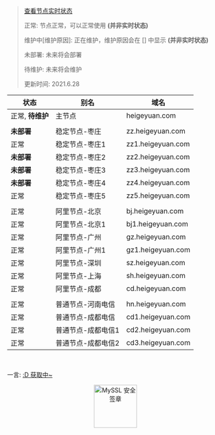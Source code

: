 > [查看节点实时状态](https://jk.heigeyuan.com)
>
> 正常: 节点正常，可以正常使用 **(并非实时状态)**
>
> 维护中[维护原因]: 正在维护，维护原因会在 [] 中显示 **(并非实时状态)**
>
> 未部署: 未来将会部署
>
> 待维护: 未来将会维护
>
> 更新时间: 2021.6.28

| 状态             | 别名               | 域名              |
| ---------------- | ------------------ | ----------------- |
| 正常, **待维护** | 主节点             | heigeyuan.com     |
|                  |                    |                   |
| **未部署**       | 稳定节点-枣庄      | zz.heigeyuan.com  |
| 正常             | 稳定节点-枣庄1     | zz1.heigeyuan.com  |
| **未部署**       | 稳定节点-枣庄2     | zz2.heigeyuan.com  |
| **未部署**       | 稳定节点-枣庄3     | zz3.heigeyuan.com  |
| **未部署**       | 稳定节点-枣庄4     | zz4.heigeyuan.com  |
| 正常             | 稳定节点-枣庄5     | zz5.heigeyuan.com  |
|                  |                    |                   |
| 正常             | 阿里节点-北京      | bj.heigeyuan.com  |
| 正常             | 阿里节点-北京1     | bj1.heigeyuan.com |
| 正常             | 阿里节点-广州      | gz.heigeyuan.com  |
| 正常             | 阿里节点-广州1     | gz1.heigeyuan.com |
| 正常             | 阿里节点-深圳      | sz.heigeyuan.com  |
| 正常             | 阿里节点-上海      | sh.heigeyuan.com  |
| 正常             | 阿里节点-成都      | cd.heigeyuan.com  |
|                  |                    |                   |
| 正常             | 普通节点-河南电信  | hn.heigeyuan.com  |
| 正常             | 普通节点-成都电信  | cd1.heigeyuan.com |
| 正常             | 普通节点-成都电信1 | cd2.heigeyuan.com |
| 正常             | 普通节点-成都电信2 | cd3.heigeyuan.com |

<br>
<p id="hitokoto">一言: <a href="#" id="hitokoto_text" target="blank">:D 获取中~</a></p>
<div title="MySSL 安全签章" id="myssl_seal" onclick="window.open('https://myssl.com/seal/detail?domain=www.heigeyuan.com','MySSL安全签章','height=800,width=470,top=0,right=0,toolbar=no,menubar=no,scrollbars=no,resizable=no,location=no,status=no')" style="text-align: center"><img src="https://sealres.myssl.com/seal/img/1x/seal.svg?domain=www.heigeyuan.com" alt="MySSL 安全签章" style="width: 100px; height: auto; cursor: pointer"></div>